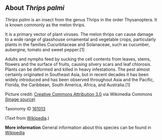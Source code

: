 **About *Thrips palmi***
-------------------------
*Thrips palmi* is an insect from the genus Thrips in the order 
Thysanoptera. It is known commonly as the melon thrips.

It is a primary vector of plant viruses. The melon thrips can cause 
damage to a wide range of glasshouse ornamental and vegetable crops, 
particularly plants in the families Cucurbitaceae and Solanaceae, 
such as cucumber, aubergine, tomato and sweet pepper.[1]

Adults and nymphs feed by sucking the cell contents from leaves, 
stems, flowers and the surface of fruits, causing silvery scars and 
leaf chlorosis. Plants can be deformed and killed in heavy infestations. 
The pest almost certainly originated in Southeast Asia, but in recent 
decades it has been widely introduced and has been observed throughout 
Asia and the Pacific, Florida, the Caribbean, South America, Africa, 
and Australia.[1]


Picture credit: [Creative Commons Attribution 3.0](https://creativecommons.org/licenses/by/3.0) via Wikimedia Commons [(Image source)](https://en.wikipedia.org/wiki/File:Thrips_palmi.jpg)

Taxonomy ID [161013](https://www.uniprot.org/taxonomy/161013)

(Text from [Wikipedia](https://en.wikipedia.org/).)

**More information**
General information about this species can be found in [Wikipedia](https://en.wikipedia.org/wiki/Thrips_palmi)
